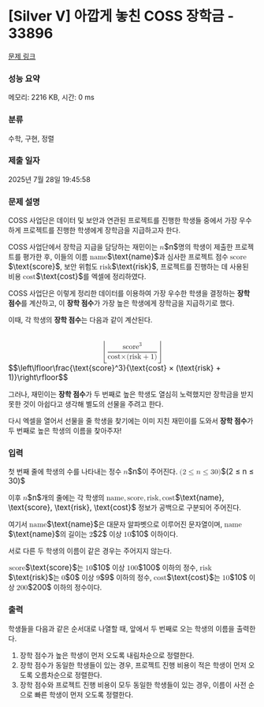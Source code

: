 # [Silver V] 아깝게 놓친 COSS 장학금 - 33896 

[문제 링크](https://www.acmicpc.net/problem/33896) 

### 성능 요약

메모리: 2216 KB, 시간: 0 ms

### 분류

수학, 구현, 정렬

### 제출 일자

2025년 7월 28일 19:45:58

### 문제 설명

<p>COSS 사업단은 데이터 및 보안과 연관된 프로젝트를 진행한 학생들 중에서 가장 우수하게 프로젝트를 진행한 학생에게 장학금을 지급하고자 한다.</p>

<p>COSS 사업단에서 장학금 지급을 담당하는 재민이는 <mjx-container class="MathJax" jax="CHTML" style="font-size: 109%; position: relative;"><mjx-math class="MJX-TEX" aria-hidden="true"><mjx-mi class="mjx-i"><mjx-c class="mjx-c1D45B TEX-I"></mjx-c></mjx-mi></mjx-math><mjx-assistive-mml unselectable="on" display="inline"><math xmlns="http://www.w3.org/1998/Math/MathML"><mi>n</mi></math></mjx-assistive-mml><span aria-hidden="true" class="no-mathjax mjx-copytext">$n$</span></mjx-container>명의 학생이 제출한 프로젝트를 평가한 후, 이들의 이름 <mjx-container class="MathJax" jax="CHTML" style="font-size: 109%; position: relative;"><mjx-math class="MJX-TEX" aria-hidden="true"><mjx-mtext class="mjx-n"><mjx-c class="mjx-c6E"></mjx-c><mjx-c class="mjx-c61"></mjx-c><mjx-c class="mjx-c6D"></mjx-c><mjx-c class="mjx-c65"></mjx-c></mjx-mtext></mjx-math><mjx-assistive-mml unselectable="on" display="inline"><math xmlns="http://www.w3.org/1998/Math/MathML"><mtext>name</mtext></math></mjx-assistive-mml><span aria-hidden="true" class="no-mathjax mjx-copytext">$\text{name}$</span></mjx-container>과 심사한 프로젝트 점수 <mjx-container class="MathJax" jax="CHTML" style="font-size: 109%; position: relative;"><mjx-math class="MJX-TEX" aria-hidden="true"><mjx-mtext class="mjx-n"><mjx-c class="mjx-c73"></mjx-c><mjx-c class="mjx-c63"></mjx-c><mjx-c class="mjx-c6F"></mjx-c><mjx-c class="mjx-c72"></mjx-c><mjx-c class="mjx-c65"></mjx-c></mjx-mtext></mjx-math><mjx-assistive-mml unselectable="on" display="inline"><math xmlns="http://www.w3.org/1998/Math/MathML"><mtext>score</mtext></math></mjx-assistive-mml><span aria-hidden="true" class="no-mathjax mjx-copytext">$\text{score}$</span></mjx-container>, 보안 위험도 <mjx-container class="MathJax" jax="CHTML" style="font-size: 109%; position: relative;"><mjx-math class="MJX-TEX" aria-hidden="true"><mjx-mtext class="mjx-n"><mjx-c class="mjx-c72"></mjx-c><mjx-c class="mjx-c69"></mjx-c><mjx-c class="mjx-c73"></mjx-c><mjx-c class="mjx-c6B"></mjx-c></mjx-mtext></mjx-math><mjx-assistive-mml unselectable="on" display="inline"><math xmlns="http://www.w3.org/1998/Math/MathML"><mtext>risk</mtext></math></mjx-assistive-mml><span aria-hidden="true" class="no-mathjax mjx-copytext">$\text{risk}$</span></mjx-container>, 프로젝트를 진행하는 데 사용된 비용 <mjx-container class="MathJax" jax="CHTML" style="font-size: 109%; position: relative;"><mjx-math class="MJX-TEX" aria-hidden="true"><mjx-mtext class="mjx-n"><mjx-c class="mjx-c63"></mjx-c><mjx-c class="mjx-c6F"></mjx-c><mjx-c class="mjx-c73"></mjx-c><mjx-c class="mjx-c74"></mjx-c></mjx-mtext></mjx-math><mjx-assistive-mml unselectable="on" display="inline"><math xmlns="http://www.w3.org/1998/Math/MathML"><mtext>cost</mtext></math></mjx-assistive-mml><span aria-hidden="true" class="no-mathjax mjx-copytext">$\text{cost}$</span></mjx-container>를 엑셀에 정리하였다.</p>

<p>COSS 사업단은 이렇게 정리한 데이터를 이용하여 가장 우수한 학생을 결정하는 <strong>장학 점수</strong>를 계산하고, 이 <strong>장학 점수</strong>가 가장 높은 학생에게 장학금을 지급하기로 했다.</p>

<p>이때, 각 학생의 <strong>장학 점수</strong>는 다음과 같이 계산된다.</p>

<p><mjx-container class="MathJax" jax="CHTML" display="true" style="font-size: 109%; position: relative;"> <mjx-math display="true" class="MJX-TEX" aria-hidden="true" style="margin-left: 0px; margin-right: 0px;"><mjx-mrow><mjx-mo class="mjx-s3"><mjx-c class="mjx-c230A TEX-S3"></mjx-c></mjx-mo><mjx-mfrac><mjx-frac type="d"><mjx-num><mjx-nstrut type="d"></mjx-nstrut><mjx-msup><mjx-mtext class="mjx-n"><mjx-c class="mjx-c73"></mjx-c><mjx-c class="mjx-c63"></mjx-c><mjx-c class="mjx-c6F"></mjx-c><mjx-c class="mjx-c72"></mjx-c><mjx-c class="mjx-c65"></mjx-c></mjx-mtext><mjx-script style="vertical-align: 0.363em;"><mjx-mn class="mjx-n" size="s"><mjx-c class="mjx-c33"></mjx-c></mjx-mn></mjx-script></mjx-msup></mjx-num><mjx-dbox><mjx-dtable><mjx-line type="d"></mjx-line><mjx-row><mjx-den><mjx-dstrut type="d"></mjx-dstrut><mjx-mrow><mjx-mtext class="mjx-n"><mjx-c class="mjx-c63"></mjx-c><mjx-c class="mjx-c6F"></mjx-c><mjx-c class="mjx-c73"></mjx-c><mjx-c class="mjx-c74"></mjx-c></mjx-mtext><mjx-mi class="mjx-i"><mjx-c class="mjx-cD7"></mjx-c></mjx-mi><mjx-mo class="mjx-n"><mjx-c class="mjx-c28"></mjx-c></mjx-mo><mjx-mtext class="mjx-n"><mjx-c class="mjx-c72"></mjx-c><mjx-c class="mjx-c69"></mjx-c><mjx-c class="mjx-c73"></mjx-c><mjx-c class="mjx-c6B"></mjx-c></mjx-mtext><mjx-mo class="mjx-n" space="3"><mjx-c class="mjx-c2B"></mjx-c></mjx-mo><mjx-mn class="mjx-n" space="3"><mjx-c class="mjx-c31"></mjx-c></mjx-mn><mjx-mo class="mjx-n"><mjx-c class="mjx-c29"></mjx-c></mjx-mo></mjx-mrow></mjx-den></mjx-row></mjx-dtable></mjx-dbox></mjx-frac></mjx-mfrac><mjx-mo class="mjx-s3"><mjx-c class="mjx-c230B TEX-S3"></mjx-c></mjx-mo></mjx-mrow></mjx-math><mjx-assistive-mml unselectable="on" display="block"><math xmlns="http://www.w3.org/1998/Math/MathML" display="block"><mrow data-mjx-texclass="INNER"><mo data-mjx-texclass="OPEN">⌊</mo><mfrac><msup><mtext>score</mtext><mn>3</mn></msup><mrow><mtext>cost</mtext><mi>×</mi><mo stretchy="false">(</mo><mtext>risk</mtext><mo>+</mo><mn>1</mn><mo stretchy="false">)</mo></mrow></mfrac><mo data-mjx-texclass="CLOSE">⌋</mo></mrow></math></mjx-assistive-mml><span aria-hidden="true" class="no-mathjax mjx-copytext">$$\left\lfloor\frac{\text{score}^3}{\text{cost} × (\text{risk} + 1)}\right\rfloor$$</span> </mjx-container></p>

<p>그러나, 재민이는 <strong>장학 점수</strong>가 두 번째로 높은 학생도 열심히 노력했지만 장학금을 받지 못한 것이 아쉽다고 생각해 별도의 선물을 주려고 한다.</p>

<p>다시 엑셀을 열어서 선물을 줄 학생을 찾기에는 이미 지친 재민이를 도와서 <strong>장학 점수</strong>가 두 번째로 높은 학생의 이름을 찾아주자!</p>

### 입력 

 <p>첫 번째 줄에 학생의 수를 나타내는 정수 <mjx-container class="MathJax" jax="CHTML" style="font-size: 109%; position: relative;"><mjx-math class="MJX-TEX" aria-hidden="true"><mjx-mi class="mjx-i"><mjx-c class="mjx-c1D45B TEX-I"></mjx-c></mjx-mi></mjx-math><mjx-assistive-mml unselectable="on" display="inline"><math xmlns="http://www.w3.org/1998/Math/MathML"><mi>n</mi></math></mjx-assistive-mml><span aria-hidden="true" class="no-mathjax mjx-copytext">$n$</span></mjx-container>이 주어진다. <mjx-container class="MathJax" jax="CHTML" style="font-size: 109%; position: relative;"><mjx-math class="MJX-TEX" aria-hidden="true"><mjx-mo class="mjx-n"><mjx-c class="mjx-c28"></mjx-c></mjx-mo><mjx-mn class="mjx-n"><mjx-c class="mjx-c32"></mjx-c></mjx-mn><mjx-mo class="mjx-n" space="4"><mjx-c class="mjx-c2264"></mjx-c></mjx-mo><mjx-mi class="mjx-i" space="4"><mjx-c class="mjx-c1D45B TEX-I"></mjx-c></mjx-mi><mjx-mo class="mjx-n" space="4"><mjx-c class="mjx-c2264"></mjx-c></mjx-mo><mjx-mn class="mjx-n" space="4"><mjx-c class="mjx-c33"></mjx-c><mjx-c class="mjx-c30"></mjx-c></mjx-mn><mjx-mo class="mjx-n"><mjx-c class="mjx-c29"></mjx-c></mjx-mo></mjx-math><mjx-assistive-mml unselectable="on" display="inline"><math xmlns="http://www.w3.org/1998/Math/MathML"><mo stretchy="false">(</mo><mn>2</mn><mo>≤</mo><mi>n</mi><mo>≤</mo><mn>30</mn><mo stretchy="false">)</mo></math></mjx-assistive-mml><span aria-hidden="true" class="no-mathjax mjx-copytext">$(2 ≤ n ≤ 30)$</span> </mjx-container></p>

<p>이후 <mjx-container class="MathJax" jax="CHTML" style="font-size: 109%; position: relative;"><mjx-math class="MJX-TEX" aria-hidden="true"><mjx-mi class="mjx-i"><mjx-c class="mjx-c1D45B TEX-I"></mjx-c></mjx-mi></mjx-math><mjx-assistive-mml unselectable="on" display="inline"><math xmlns="http://www.w3.org/1998/Math/MathML"><mi>n</mi></math></mjx-assistive-mml><span aria-hidden="true" class="no-mathjax mjx-copytext">$n$</span></mjx-container>개의 줄에는 각 학생의 <mjx-container class="MathJax" jax="CHTML" style="font-size: 109%; position: relative;"><mjx-math class="MJX-TEX" aria-hidden="true"><mjx-mtext class="mjx-n"><mjx-c class="mjx-c6E"></mjx-c><mjx-c class="mjx-c61"></mjx-c><mjx-c class="mjx-c6D"></mjx-c><mjx-c class="mjx-c65"></mjx-c></mjx-mtext><mjx-mo class="mjx-n"><mjx-c class="mjx-c2C"></mjx-c></mjx-mo><mjx-mtext class="mjx-n" space="2"><mjx-c class="mjx-c73"></mjx-c><mjx-c class="mjx-c63"></mjx-c><mjx-c class="mjx-c6F"></mjx-c><mjx-c class="mjx-c72"></mjx-c><mjx-c class="mjx-c65"></mjx-c></mjx-mtext><mjx-mo class="mjx-n"><mjx-c class="mjx-c2C"></mjx-c></mjx-mo><mjx-mtext class="mjx-n" space="2"><mjx-c class="mjx-c72"></mjx-c><mjx-c class="mjx-c69"></mjx-c><mjx-c class="mjx-c73"></mjx-c><mjx-c class="mjx-c6B"></mjx-c></mjx-mtext><mjx-mo class="mjx-n"><mjx-c class="mjx-c2C"></mjx-c></mjx-mo><mjx-mtext class="mjx-n" space="2"><mjx-c class="mjx-c63"></mjx-c><mjx-c class="mjx-c6F"></mjx-c><mjx-c class="mjx-c73"></mjx-c><mjx-c class="mjx-c74"></mjx-c></mjx-mtext></mjx-math><mjx-assistive-mml unselectable="on" display="inline"><math xmlns="http://www.w3.org/1998/Math/MathML"><mtext>name</mtext><mo>,</mo><mtext>score</mtext><mo>,</mo><mtext>risk</mtext><mo>,</mo><mtext>cost</mtext></math></mjx-assistive-mml><span aria-hidden="true" class="no-mathjax mjx-copytext">$\text{name}, \text{score}, \text{risk}, \text{cost}$</span></mjx-container> 정보가 공백으로 구분되어 주어진다.</p>

<p>여기서 <mjx-container class="MathJax" jax="CHTML" style="font-size: 109%; position: relative;"><mjx-math class="MJX-TEX" aria-hidden="true"><mjx-mtext class="mjx-n"><mjx-c class="mjx-c6E"></mjx-c><mjx-c class="mjx-c61"></mjx-c><mjx-c class="mjx-c6D"></mjx-c><mjx-c class="mjx-c65"></mjx-c></mjx-mtext></mjx-math><mjx-assistive-mml unselectable="on" display="inline"><math xmlns="http://www.w3.org/1998/Math/MathML"><mtext>name</mtext></math></mjx-assistive-mml><span aria-hidden="true" class="no-mathjax mjx-copytext">$\text{name}$</span></mjx-container>은 대문자 알파벳으로 이루어진 문자열이며, <mjx-container class="MathJax" jax="CHTML" style="font-size: 109%; position: relative;"><mjx-math class="MJX-TEX" aria-hidden="true"><mjx-mtext class="mjx-n"><mjx-c class="mjx-c6E"></mjx-c><mjx-c class="mjx-c61"></mjx-c><mjx-c class="mjx-c6D"></mjx-c><mjx-c class="mjx-c65"></mjx-c></mjx-mtext></mjx-math><mjx-assistive-mml unselectable="on" display="inline"><math xmlns="http://www.w3.org/1998/Math/MathML"><mtext>name</mtext></math></mjx-assistive-mml><span aria-hidden="true" class="no-mathjax mjx-copytext">$\text{name}$</span></mjx-container>의 길이는 <mjx-container class="MathJax" jax="CHTML" style="font-size: 109%; position: relative;"><mjx-math class="MJX-TEX" aria-hidden="true"><mjx-mn class="mjx-n"><mjx-c class="mjx-c32"></mjx-c></mjx-mn></mjx-math><mjx-assistive-mml unselectable="on" display="inline"><math xmlns="http://www.w3.org/1998/Math/MathML"><mn>2</mn></math></mjx-assistive-mml><span aria-hidden="true" class="no-mathjax mjx-copytext">$2$</span></mjx-container> 이상 <mjx-container class="MathJax" jax="CHTML" style="font-size: 109%; position: relative;"><mjx-math class="MJX-TEX" aria-hidden="true"><mjx-mn class="mjx-n"><mjx-c class="mjx-c31"></mjx-c><mjx-c class="mjx-c30"></mjx-c></mjx-mn></mjx-math><mjx-assistive-mml unselectable="on" display="inline"><math xmlns="http://www.w3.org/1998/Math/MathML"><mn>10</mn></math></mjx-assistive-mml><span aria-hidden="true" class="no-mathjax mjx-copytext">$10$</span></mjx-container> 이하이다.</p>

<p>서로 다른 두 학생의 이름이 같은 경우는 주어지지 않는다.</p>

<p><mjx-container class="MathJax" jax="CHTML" style="font-size: 109%; position: relative;"> <mjx-math class="MJX-TEX" aria-hidden="true"><mjx-mtext class="mjx-n"><mjx-c class="mjx-c73"></mjx-c><mjx-c class="mjx-c63"></mjx-c><mjx-c class="mjx-c6F"></mjx-c><mjx-c class="mjx-c72"></mjx-c><mjx-c class="mjx-c65"></mjx-c></mjx-mtext></mjx-math><mjx-assistive-mml unselectable="on" display="inline"><math xmlns="http://www.w3.org/1998/Math/MathML"><mtext>score</mtext></math></mjx-assistive-mml><span aria-hidden="true" class="no-mathjax mjx-copytext">$\text{score}$</span></mjx-container>는 <mjx-container class="MathJax" jax="CHTML" style="font-size: 109%; position: relative;"><mjx-math class="MJX-TEX" aria-hidden="true"><mjx-mn class="mjx-n"><mjx-c class="mjx-c31"></mjx-c><mjx-c class="mjx-c30"></mjx-c></mjx-mn></mjx-math><mjx-assistive-mml unselectable="on" display="inline"><math xmlns="http://www.w3.org/1998/Math/MathML"><mn>10</mn></math></mjx-assistive-mml><span aria-hidden="true" class="no-mathjax mjx-copytext">$10$</span></mjx-container> 이상 <mjx-container class="MathJax" jax="CHTML" style="font-size: 109%; position: relative;"><mjx-math class="MJX-TEX" aria-hidden="true"><mjx-mn class="mjx-n"><mjx-c class="mjx-c31"></mjx-c><mjx-c class="mjx-c30"></mjx-c><mjx-c class="mjx-c30"></mjx-c></mjx-mn></mjx-math><mjx-assistive-mml unselectable="on" display="inline"><math xmlns="http://www.w3.org/1998/Math/MathML"><mn>100</mn></math></mjx-assistive-mml><span aria-hidden="true" class="no-mathjax mjx-copytext">$100$</span></mjx-container> 이하의 정수, <mjx-container class="MathJax" jax="CHTML" style="font-size: 109%; position: relative;"><mjx-math class="MJX-TEX" aria-hidden="true"><mjx-mtext class="mjx-n"><mjx-c class="mjx-c72"></mjx-c><mjx-c class="mjx-c69"></mjx-c><mjx-c class="mjx-c73"></mjx-c><mjx-c class="mjx-c6B"></mjx-c></mjx-mtext></mjx-math><mjx-assistive-mml unselectable="on" display="inline"><math xmlns="http://www.w3.org/1998/Math/MathML"><mtext>risk</mtext></math></mjx-assistive-mml><span aria-hidden="true" class="no-mathjax mjx-copytext">$\text{risk}$</span></mjx-container>는 <mjx-container class="MathJax" jax="CHTML" style="font-size: 109%; position: relative;"><mjx-math class="MJX-TEX" aria-hidden="true"><mjx-mn class="mjx-n"><mjx-c class="mjx-c30"></mjx-c></mjx-mn></mjx-math><mjx-assistive-mml unselectable="on" display="inline"><math xmlns="http://www.w3.org/1998/Math/MathML"><mn>0</mn></math></mjx-assistive-mml><span aria-hidden="true" class="no-mathjax mjx-copytext">$0$</span></mjx-container> 이상 <mjx-container class="MathJax" jax="CHTML" style="font-size: 109%; position: relative;"><mjx-math class="MJX-TEX" aria-hidden="true"><mjx-mn class="mjx-n"><mjx-c class="mjx-c39"></mjx-c></mjx-mn></mjx-math><mjx-assistive-mml unselectable="on" display="inline"><math xmlns="http://www.w3.org/1998/Math/MathML"><mn>9</mn></math></mjx-assistive-mml><span aria-hidden="true" class="no-mathjax mjx-copytext">$9$</span></mjx-container> 이하의 정수, <mjx-container class="MathJax" jax="CHTML" style="font-size: 109%; position: relative;"><mjx-math class="MJX-TEX" aria-hidden="true"><mjx-mtext class="mjx-n"><mjx-c class="mjx-c63"></mjx-c><mjx-c class="mjx-c6F"></mjx-c><mjx-c class="mjx-c73"></mjx-c><mjx-c class="mjx-c74"></mjx-c></mjx-mtext></mjx-math><mjx-assistive-mml unselectable="on" display="inline"><math xmlns="http://www.w3.org/1998/Math/MathML"><mtext>cost</mtext></math></mjx-assistive-mml><span aria-hidden="true" class="no-mathjax mjx-copytext">$\text{cost}$</span></mjx-container>는 <mjx-container class="MathJax" jax="CHTML" style="font-size: 109%; position: relative;"><mjx-math class="MJX-TEX" aria-hidden="true"><mjx-mn class="mjx-n"><mjx-c class="mjx-c31"></mjx-c><mjx-c class="mjx-c30"></mjx-c></mjx-mn></mjx-math><mjx-assistive-mml unselectable="on" display="inline"><math xmlns="http://www.w3.org/1998/Math/MathML"><mn>10</mn></math></mjx-assistive-mml><span aria-hidden="true" class="no-mathjax mjx-copytext">$10$</span></mjx-container> 이상 <mjx-container class="MathJax" jax="CHTML" style="font-size: 109%; position: relative;"><mjx-math class="MJX-TEX" aria-hidden="true"><mjx-mn class="mjx-n"><mjx-c class="mjx-c32"></mjx-c><mjx-c class="mjx-c30"></mjx-c><mjx-c class="mjx-c30"></mjx-c></mjx-mn></mjx-math><mjx-assistive-mml unselectable="on" display="inline"><math xmlns="http://www.w3.org/1998/Math/MathML"><mn>200</mn></math></mjx-assistive-mml><span aria-hidden="true" class="no-mathjax mjx-copytext">$200$</span></mjx-container> 이하의 정수이다.</p>

### 출력 

 <p>학생들을 다음과 같은 순서대로 나열할 때, 앞에서 두 번째로 오는 학생의 이름을 출력한다.</p>

<ol>
	<li>장학 점수가 높은 학생이 먼저 오도록 내림차순으로 정렬한다.</li>
	<li>장학 점수가 동일한 학생들이 있는 경우, 프로젝트 진행 비용이 적은 학생이 먼저 오도록 오름차순으로 정렬한다.</li>
	<li>장학 점수와 프로젝트 진행 비용이 모두 동일한 학생들이 있는 경우, 이름이 사전 순으로 빠른 학생이 먼저 오도록 정렬한다.</li>
</ol>

